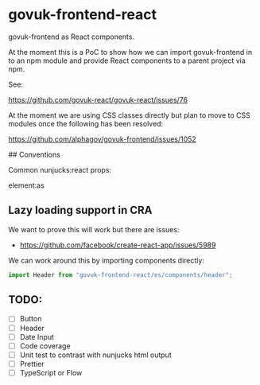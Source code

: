 # govuk-frontend-react

govuk-frontend as React components.

At the moment this is a PoC to show how we can import govuk-frontend in to an npm module and provide React components to a parent project via npm.

See:

https://github.com/govuk-react/govuk-react/issues/76

At the moment we are using CSS classes directly but plan to move to CSS modules once the following has been resolved:

https://github.com/alphagov/govuk-frontend/issues/1052


## Conventions

Common nunjucks:react props:

element:as

## Lazy loading support in CRA

We want to prove this will work but there are issues:

- https://github.com/facebook/create-react-app/issues/5989

We can work around this by importing components directly:

```js
import Header from "govuk-frontend-react/es/components/header";
```

## TODO:

- [ ] Button
- [ ] Header
- [ ] Date Input
- [ ] Code coverage
- [ ] Unit test to contrast with nunjucks html output
- [ ] Prettier
- [ ] TypeScript or Flow
